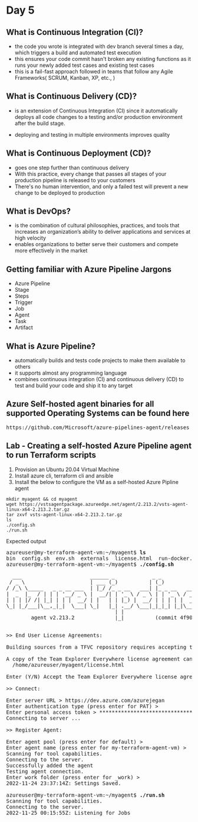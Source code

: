 # Day 5

## What is Continuous Integration (CI)?
- the code you wrote is integrated with dev branch several times a day, which triggers a build and automated test execution
- this ensures your code commit hasn't broken any existing functions as it runs your newly added test cases and existing test cases
- this is a fail-fast approach followed in teams that follow any Agile Frameworks( SCRUM, Kanban, XP, etc., )

## What is Continuous Delivery (CD)?
- is an extension of Continuous Integration (CI) since it automatically deploys all code changes to a testing and/or production environment after the build stage. 

- deploying and testing in multiple environments improves quality

## What is Continuous Deployment (CD)?
- goes one step further than continuous delivery
- With this practice, every change that passes all stages of your production pipeline is released to your customers 
- There's no human intervention, and only a failed test will prevent a new change to be deployed to production

## What is DevOps?
- is the combination of cultural philosophies, practices, and tools that increases an organization’s ability to deliver applications and services at high velocity
- enables organizations to better serve their customers and compete more effectively in the market

## Getting familiar with Azure Pipeline Jargons
- Azure Pipeline
- Stage
- Steps
- Trigger
- Job
- Agent
- Task
- Artifact

## What is Azure Pipeline?
- automatically builds and tests code projects to make them available to others
- it supports almost any programming language 
- combines continuous integration (CI) and continuous delivery (CD) to test and build your code and ship it to any target

## Azure Self-hosted agent binaries for all supported Operating Systems can be found here
<pre>
https://github.com/Microsoft/azure-pipelines-agent/releases
</pre>

## Lab - Creating a self-hosted Azure Pipeline agent to run Terraform scripts
1. Provision an Ubuntu 20.04 Virtual Machine
2. Install azure cli, terraform cli and ansible
3. Install the below to configure the VM as a self-hosted Azure Pipline agent
```
mkdir myagent && cd myagent
wget https://vstsagentpackage.azureedge.net/agent/2.213.2/vsts-agent-linux-x64-2.213.2.tar.gz
tar zxvf vsts-agent-linux-x64-2.213.2.tar.gz
ls
./config.sh
./run.sh
```

Expected output
<pre>
azureuser@my-terraform-agent-vm:~/myagent$ <b>ls</b>
bin  config.sh  env.sh  externals  license.html  run-docker.sh  run.sh  vsts-agent-linux-x64-2.213.2.tar.gz
azureuser@my-terraform-agent-vm:~/myagent$ <b>./config.sh</b>

  ___                      ______ _            _ _
 / _ \                     | ___ (_)          | (_)
/ /_\ \_____   _ _ __ ___  | |_/ /_ _ __   ___| |_ _ __   ___  ___
|  _  |_  / | | | '__/ _ \ |  __/| | '_ \ / _ \ | | '_ \ / _ \/ __|
| | | |/ /| |_| | | |  __/ | |   | | |_) |  __/ | | | | |  __/\__ \
\_| |_/___|\__,_|_|  \___| \_|   |_| .__/ \___|_|_|_| |_|\___||___/
                                   | |
        agent v2.213.2             |_|          (commit 4f90e68)


>> End User License Agreements:

Building sources from a TFVC repository requires accepting the Team Explorer Everywhere End User License Agreement. This step is not required for building sources from Git repositories.

A copy of the Team Explorer Everywhere license agreement can be found at:
  /home/azureuser/myagent/license.html

Enter (Y/N) Accept the Team Explorer Everywhere license agreement now? (press enter for N) > N

>> Connect:

Enter server URL > https://dev.azure.com/azurejegan
Enter authentication type (press enter for PAT) > 
Enter personal access token > ****************************************************
Connecting to server ...

>> Register Agent:

Enter agent pool (press enter for default) > 
Enter agent name (press enter for my-terraform-agent-vm) > 
Scanning for tool capabilities.
Connecting to the server.
Successfully added the agent
Testing agent connection.
Enter work folder (press enter for _work) > 
2022-11-24 23:37:14Z: Settings Saved.

azureuser@my-terraform-agent-vm:~/myagent$ <b>./run.sh</b>
Scanning for tool capabilities.
Connecting to the server.
2022-11-25 00:15:55Z: Listening for Jobs
</pre>
